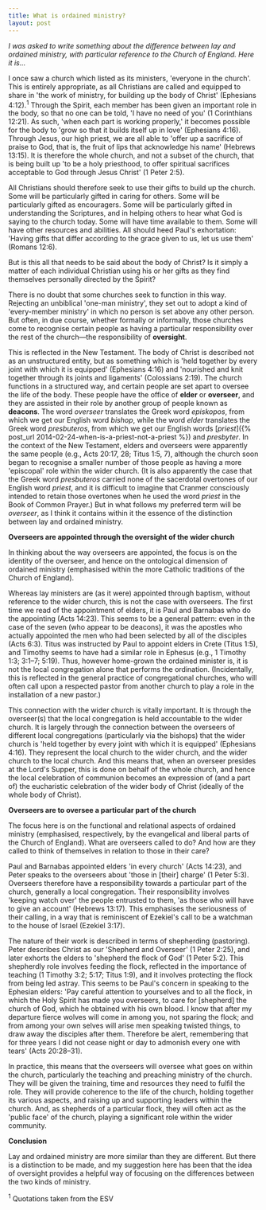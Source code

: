 ```yaml
---
title: What is ordained ministry?
layout: post
---
```

_I was asked to write something about the difference between lay and ordained ministry, with particular reference to the Church of England. Here it is..._

I once saw a church which listed as its ministers, 'everyone in the church'. This is entirely appropriate, as all Christians are called and equipped to share in 'the work of ministry, for building up the body of Christ' (Ephesians 4:12).<sup>1</sup> Through the Spirit, each member has been given an important role in the body, so that no one can be told, 'I have no need of you' (1 Corinthians 12:21). As such, 'when each part is working properly,' it becomes possible for the body to 'grow so that it builds itself up in love' (Ephesians 4:16). Through Jesus, our high priest, we are all able to 'offer up a sacrifice of praise to God, that is, the fruit of lips that acknowledge his name' (Hebrews 13:15). It is therefore the whole church, and not a subset of the church, that is being built up 'to be a holy priesthood, to offer spiritual sacrifices acceptable to God through Jesus Christ' (1 Peter 2:5).

All Christians should therefore seek to use their gifts to build up the church. Some will be particularly gifted in caring for others. Some will be particularly gifted as encouragers. Some will be particularly gifted in understanding the Scriptures, and in helping others to hear what God is saying to the church today. Some will have time available to them. Some will have other resources and abilities. All should heed Paul's exhortation: 'Having gifts that differ according to the grace given to us, let us use them' (Romans 12:6).

But is this all that needs to be said about the body of Christ? Is it simply a matter of each individual Christian using his or her gifts as they find themselves personally directed by the Spirit?

There is no doubt that some churches seek to function in this way. Rejecting an unbiblical 'one-man ministry', they set out to adopt a kind of 'every-member ministry' in which no person is set above any other person. But often, in due course, whether formally or informally, those churches come to recognise certain people as having a particular responsibility over the rest of the church—the responsibility of **oversight**.

This is reflected in the New Testament. The body of Christ is described not as an unstructured entity, but as something which is 'held together by every joint with which it is equipped' (Ephesians 4:16) and 'nourished and knit together through its joints and ligaments' (Colossians 2:19). The church functions in a structured way, and certain people are set apart to oversee the life of the body. These people have the office of **elder** or **overseer**, and they are assisted in their role by another group of people known as **deacons**. The word _overseer_ translates the Greek word _episkopos_, from which we get our English word _bishop_, while the word _elder_ translates the Greek word _presbuteros_, from which we get our English words [_priest_]({% post_url 2014-02-24-when-is-a-priest-not-a-priest %}) and _presbyter_. In the context of the New Testament, elders and overseers were apparently the same people (e.g., Acts 20:17, 28; Titus 1:5, 7), although the church soon began to recognise a smaller number of those people as having a more 'episcopal' role within the wider church. (It is also apparently the case that the Greek word _presbuteros_ carried none of the sacerdotal overtones of our English word _priest_, and it is difficult to imagine that Cranmer consciously intended to retain those overtones when he used the word _priest_ in the Book of Common Prayer.) But in what follows my preferred term will be _overseer_, as I think it contains within it the essence of the distinction between lay and ordained ministry.

<!--more-->

**Overseers are appointed through the oversight of the wider church**

In thinking about the way overseers are appointed, the focus is on the identity of the overseer, and hence on the ontological dimension of ordained ministry (emphasised within the more Catholic traditions of the Church of England).

Whereas lay ministers are (as it were) appointed through baptism, without reference to the wider church, this is not the case with overseers. The first time we read of the appointment of elders, it is Paul and Barnabas who do the appointing (Acts 14:23). This seems to be a general pattern: even in the case of the seven (who appear to be deacons), it was the apostles who actually appointed the men who had been selected by all of the disciples (Acts 6:3). Titus was instructed by Paul to appoint elders in Crete (Titus 1:5), and Timothy seems to have had a similar role in Ephesus (e.g., 1 Timothy 1:3; 3:1–7; 5:19). Thus, however home-grown the ordained minister is, it is not the local congregation alone that performs the ordination. (Incidentally, this is reflected in the general practice of congregational churches, who will often call upon a respected pastor from another church to play a role in the installation of a new pastor.)

This connection with the wider church is vitally important. It is through the overseer(s) that the local congregation is held accountable to the wider church. It is largely through the connection between the overseers of different local congregations (particularly via the bishops) that the wider church is 'held together by every joint with which it is equipped' (Ephesians 4:16). They represent the local church to the wider church, and the wider church to the local church. And this means that, when an overseer presides at the Lord's Supper, this is done on behalf of the whole church, and hence the local celebration of communion becomes an expression of (and a part of) the eucharistic celebration of the wider body of Christ (ideally of the whole body of Christ).

**Overseers are to oversee a particular part of the church**

The focus here is on the functional and relational aspects of ordained ministry (emphasised, respectively, by the evangelical and liberal parts of the Church of England). What are overseers called to do? And how are they called to think of themselves in relation to those in their care?

Paul and Barnabas appointed elders 'in every church' (Acts 14:23), and Peter speaks to the overseers about 'those in [their] charge' (1 Peter 5:3). Overseers therefore have a responsibility towards a particular part of the church, generally a local congregation. Their responsibility involves 'keeping watch over' the people entrusted to them, 'as those who will have to give an account' (Hebrews 13:17). This emphasises the seriousness of their calling, in a way that is reminiscent of Ezekiel's call to be a watchman to the house of Israel (Ezekiel 3:17).

The nature of their work is described in terms of shepherding (pastoring). Peter describes Christ as our 'Shepherd and Overseer' (1 Peter 2:25), and later exhorts the elders to 'shepherd the flock of God' (1 Peter 5:2). This shepherdly role involves feeding the flock, reflected in the importance of teaching (1 Timothy 3:2; 5:17; Titus 1:9), and it involves protecting the flock from being led astray. This seems to be Paul's concern in speaking to the Ephesian elders: 'Pay careful attention to yourselves and to all the flock, in which the Holy Spirit has made you overseers, to care for [shepherd] the church of God, which he obtained with his own blood. I know that after my departure fierce wolves will come in among you, not sparing the flock; and from among your own selves will arise men speaking twisted things, to draw away the disciples after them. Therefore be alert, remembering that for three years I did not cease night or day to admonish every one with tears' (Acts 20:28–31).

In practice, this means that the overseers will oversee what goes on within the church, particularly the teaching and preaching ministry of the church. They will be given the training, time and resources they need to fulfil the role. They will provide coherence to the life of the church, holding together its various aspects, and raising up and supporting leaders within the church. And, as shepherds of a particular flock, they will often act as the 'public face' of the church, playing a significant role within the wider community.

**Conclusion**

Lay and ordained ministry are more similar than they are different. But there is a distinction to be made, and my suggestion here has been that the idea of oversight provides a helpful way of focusing on the differences between the two kinds of ministry.

<sup>1</sup> Quotations taken from the ESV
